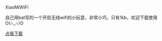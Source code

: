 XiaoMiWiFi

自己用bat写的一个开启无线wifi的小玩意，非常小巧，只有1kb，欢迎下载使用 O(∩_∩)O

[点我下载](https://raw.githubusercontent.com/MiQt/XiaoMiWiFi/master/1KBWiFi.bat)
